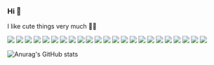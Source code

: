 ### Hi 🧸
I like cute things very much 💖🫧

<a href="https://www.instagram.com/heimish731"><img src="https://img.shields.io/badge/Instagram-E4405F?style=flat-square&logo=Instagram&logoColor=white"/></a>
<img src="https://img.shields.io/badge/React-black?style=flat-square&logo=react&logoColor=61DAFB"/>
<img src="https://img.shields.io/badge/javascript-F7DF1E?style=flat-square&logo=javascript&logoColor=white"/>
<img src="https://img.shields.io/badge/nextdotjs-000000?style=flat-square&logo=Next.js&logoColor=white"/>
<img src="https://img.shields.io/badge/typescript-3178C6?style=flat-square&logo=typescript&logoColor=white"/></a>
<img src="https://img.shields.io/badge/python-3776AB?style=flat-square&logo=python&logoColor=white"/>
<img src="https://img.shields.io/badge/HTML5-E34F26?style=flat-square&logo=HTML5&logoColor=white"/>
<img src="https://img.shields.io/badge/css3-1572B6?style=flat-square&logo=css3&logoColor=white"/>
<img src="https://img.shields.io/badge/tailwindcss-06B6D4?style=flat-square&logo=tailwindcss-&logoColor=white"/>
<img src="https://img.shields.io/badge/sass-CC6699?style=flat-square&logo=sass&logoColor=white"/>
<img src="https://img.shields.io/badge/nodedotjs-339933?style=flat-square&logo=node.js&logoColor=white"/>
<img src="https://img.shields.io/badge/express-FFFFFF?style=flat-square&logo=Express&logoColor=000000"/>
<img src="https://img.shields.io/badge/flask-FFFFFF?style=flat-square&logo=flask&logoColor=000000"/>
<img src="https://img.shields.io/badge/fastapi-009688?style=flat-square&logo=fastapi&logoColor=white"/>
<img src="https://img.shields.io/badge/mysql-4479A1?style=flat-square&logo=Mysql&logoColor=white"/>
<img src="https://img.shields.io/badge/mariadb-003545?style=flat-square&logo=mariaDB&logoColor=white"/>
<img src="https://img.shields.io/badge/firebase-FFCA28?style=flat-square&logo=Firebase&logoColor=white"/>
<img src="https://img.shields.io/badge/amazonaws-232F3E?style=flat-square&logo=amazonaws&logoColor=white"/>
<img src="https://img.shields.io/badge/amazons3-569A31?style=flat-square&logo=amazonS3-&logoColor=white"/>
<img src="https://img.shields.io/badge/amazonrds-527FFF?style=flat-square&logo=amazonRDS-&logoColor=white"/>
<img src="https://img.shields.io/badge/amazonec2-FF9900?style=flat-square&logo=amazonEC2-&logoColor=white"/>
<img src="https://img.shields.io/badge/vercel-FFFFFF?style=flat-square&logo=vercel&logoColor=000000"/>
<img src="https://img.shields.io/badge/git-F05032?style=flat-square&logo=Git-&logoColor=white"/>







![Anurag's GitHub stats](https://github-readme-stats.vercel.app/api?username=chaeyi0731&show_icons=true&theme=radical)

